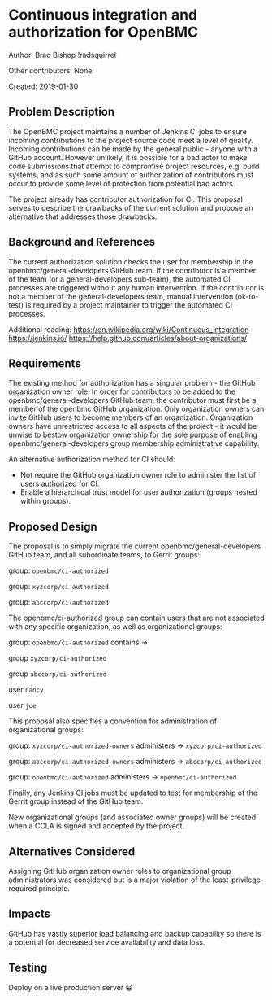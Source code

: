 # Continuous integration and authorization for OpenBMC

Author: Brad Bishop !radsquirrel

Other contributors: None

Created: 2019-01-30

## Problem Description

The OpenBMC project maintains a number of Jenkins CI jobs to ensure incoming
contributions to the project source code meet a level of quality. Incoming
contributions can be made by the general public - anyone with a GitHub account.
However unlikely, it is possible for a bad actor to make code submissions that
attempt to compromise project resources, e.g. build systems, and as such some
amount of authorization of contributors must occur to provide some level of
protection from potential bad actors.

The project already has contributor authorization for CI. This proposal serves
to describe the drawbacks of the current solution and propose an alternative
that addresses those drawbacks.

## Background and References

The current authorization solution checks the user for membership in the
openbmc/general-developers GitHub team. If the contributor is a member of the
team (or a general-developers sub-team), the automated CI processes are
triggered without any human intervention. If the contributor is not a member of
the general-developers team, manual intervention (ok-to-test) is required by a
project maintainer to trigger the automated CI processes.

Additional reading: https://en.wikipedia.org/wiki/Continuous_integration
https://jenkins.io/ https://help.github.com/articles/about-organizations/

## Requirements

The existing method for authorization has a singular problem - the GitHub
organization owner role. In order for contributors to be added to the
openbmc/general-developers GitHub team, the contributor must first be a member
of the openbmc GitHub organization. Only organization owners can invite GitHub
users to become members of an organization. Organization owners have
unrestricted access to all aspects of the project - it would be unwise to bestow
organization ownership for the sole purpose of enabling
openbmc/general-developers group membership administrative capability.

An alternative authorization method for CI should:

- Not require the GitHub organization owner role to administer the list of users
  authorized for CI.
- Enable a hierarchical trust model for user authorization (groups nested within
  groups).

## Proposed Design

The proposal is to simply migrate the current openbmc/general-developers GitHub
team, and all subordinate teams, to Gerrit groups:

group: `openbmc/ci-authorized`

group: `xyzcorp/ci-authorized`

group: `abccorp/ci-authorized`

The openbmc/ci-authorized group can contain users that are not associated with
any specific organization, as well as organizational groups:

group: `openbmc/ci-authorized` contains ->

group `xyzcorp/ci-authorized`

group `abccorp/ci-authorized`

user `nancy`

user `joe`

This proposal also specifies a convention for administration of organizational
groups:

group: `xyzcorp/ci-authorized-owners` administers -> `xyzcorp/ci-authorized`

group: `abccorp/ci-authorized-owners` administers -> `abccorp/ci-authorized`

group: `openbmc/ci-authorized` administers -> `openbmc/ci-authorized`

Finally, any Jenkins CI jobs must be updated to test for membership of the
Gerrit group instead of the GitHub team.

New organizational groups (and associated owner groups) will be created when a
CCLA is signed and accepted by the project.

## Alternatives Considered

Assigning GitHub organization owner roles to organizational group administrators
was considered but is a major violation of the least-privilege-required
principle.

## Impacts

GitHub has vastly superior load balancing and backup capability so there is a
potential for decreased service availability and data loss.

## Testing

Deploy on a live production server 😀
